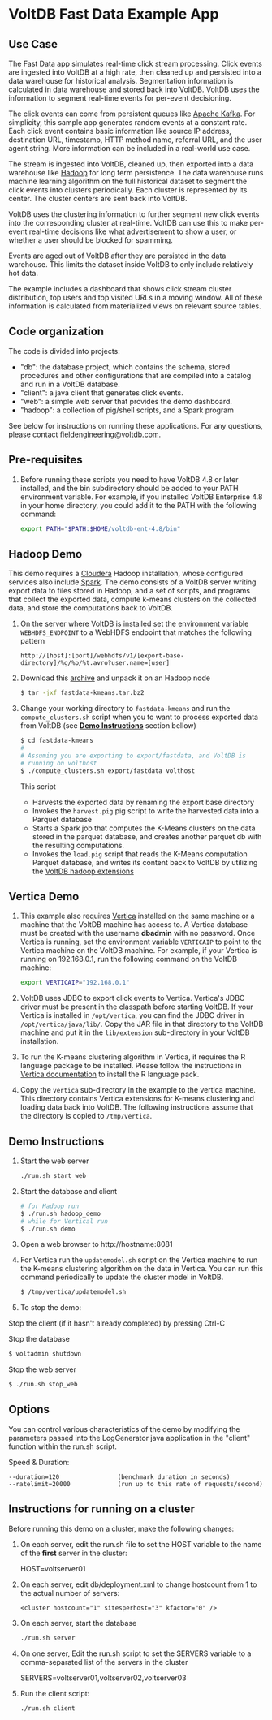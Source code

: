 # VoltDB Fast Data Example App

Use Case
--------

The Fast Data app simulates real-time click stream processing. Click events are
ingested into VoltDB at a high rate, then cleaned up and persisted into a data
warehouse for historical analysis. Segmentation information is calculated in
data warehouse and stored back into VoltDB. VoltDB uses the information to
segment real-time events for per-event decisioning.

The click events can come from persistent queues like [Apache
Kafka](http://kafka.apache.org). For simplicity, this sample app generates
random events at a constant rate. Each click event contains basic information
like source IP address, destination URL, timestamp, HTTP method name, referral
URL, and the user agent string. More information can be included in a real-world
use case.

The stream is ingested into VoltDB, cleaned up, then exported into a data
warehouse like [Hadoop](http://hadoop.apache.org) for long term persistence. The
data warehouse runs machine learning algorithm on the full historical dataset to
segment the click events into clusters periodically. Each cluster is represented
by its center. The cluster centers are sent back into VoltDB.

VoltDB uses the clustering information to further segment new click events into
the corresponding cluster at real-time. VoltDB can use this to make per-event
real-time decisions like what advertisement to show a user, or whether a user
should be blocked for spamming.

Events are aged out of VoltDB after they are persisted in the data
warehouse. This limits the dataset inside VoltDB to only include relatively hot
data.

The example includes a dashboard that shows click stream cluster distribution,
top users and top visited URLs in a moving window. All of these information is
calculated from materialized views on relevant source tables.

Code organization
-----------------

The code is divided into projects:

- "db": the database project, which contains the schema, stored procedures and
  other configurations that are compiled into a catalog and run in a VoltDB
  database.
- "client": a java client that generates click events.
- "web": a simple web server that provides the demo dashboard.
- "hadoop": a collection of pig/shell scripts, and a Spark program

See below for instructions on running these applications.  For any questions,
please contact fieldengineering@voltdb.com.

Pre-requisites
--------------

1. Before running these scripts you need to have VoltDB 4.8 or later installed,
   and the bin subdirectory should be added to your PATH environment variable.
   For example, if you installed VoltDB Enterprise 4.8 in your home directory,
   you could add it to the PATH with the following command:

    ```bash
    export PATH="$PATH:$HOME/voltdb-ent-4.8/bin"
    ```
    
Hadoop Demo
-----------

This demo requires a [Cloudera](http://www.cloudera.com/content/cloudera/en/downloads/cloudera_manager/cm-5-2-1.html)
Hadoop installation, whose configured services also include [Spark](https://spark.apache.org/).
The demo consists of a VoltDB server writing export data to files stored in Hadoop, and
a set of scripts, and programs that collect the exported data, compute k-means clusters on the
collected data, and store the computations back to VoltDB.

1. On the server where VoltDB is installed set the environment variable
   `WEBHDFS_ENDPOINT` to a WebHDFS endpoint that matches the following pattern

   ```
   http://[host]:[port]/webhdfs/v1/[export-base-directory]/%g/%p/%t.avro?user.name=[user]
   ```
2. Download this [archive](http://downloads.voltdb.com/technologies/other/fastdata-kmeans.tar.bz2)
   and unpack it on an Hadoop node

   ```bash
   $ tar -jxf fastdata-kmeans.tar.bz2
   ```
3. Change your working directory to `fastdata-kmeans` and run the `compute_clusters.sh`
   script when you to want to process exported data from VoltDB (see 
   [**Demo Instructions**](#demo-instructions) section bellow)

   ```bash
   $ cd fastdata-kmeans
   #
   # Assuming you are exporting to export/fastdata, and VoltDB is
   # running on volthost
   $ ./compute_clusters.sh export/fastdata volthost
   ```

   This script

   * Harvests the exported data by renaming the export base directory
   * Invokes the `harvest.pig` pig script to write the harvested data into a
     Parquet database
   * Starts a Spark job that computes the K-Means clusters on the data stored
     in the parquet database, and creates another parquet db with the resulting
     computations.
   * Invokes the `load.pig` script that reads the K-Means computation Parquet
     database, and writes its content back to VoltDB by utilizing the
     [VoltDB hadoop extensions](https://github.com/VoltDB/voltdb-hadoop-extension)

  Vertica Demo
  ------------

1. This example also requires [Vertica](http://www.vertica.com) installed on the
   same machine or a machine that the VoltDB machine has access to. A Vertica
   database must be created with the username **dbadmin** with no password. Once
   Vertica is running, set the environment variable `VERTICAIP` to point to the
   Vertica machine on the VoltDB machine. For example, if your Vertica is
   running on 192.168.0.1, run the following command on the VoltDB machine:
    ```bash
    export VERTICAIP="192.168.0.1"
    ```

1. VoltDB uses JDBC to export click events to Vertica. Vertica's JDBC driver
   must be present in the classpath before starting VoltDB. If your Vertica is
   installed in `/opt/vertica`, you can find the JDBC driver in
   `/opt/vertica/java/lib/`. Copy the JAR file in that directory to the VoltDB
   machine and put it in the `lib/extension` sub-directory in your VoltDB
   installation.

1. To run the K-means clustering algorithm in Vertica, it requires the R
   language package to be installed. Please follow the instructions in [Vertica
   documentation](https://my.vertica.com/docs/7.1.x/HTML/index.htm#Authoring/ProgrammersGuide/UserDefinedFunctions/UDxR/InstallingRForHPVertica.htm)
   to install the R language pack.

1. Copy the `vertica` sub-directory in the example to the vertica machine. This
   directory contains Vertica extensions for K-means clustering and loading data
   back into VoltDB. The following instructions assume that the directory is
   copied to `/tmp/vertica`.

Demo Instructions
-----------------

1. Start the web server
    ```bash
    ./run.sh start_web
    ```

2. Start the database and client
    ```bash
    # for Hadoop run
    $ ./run.sh hadoop_demo
    # while for Vertical run
    $ ./run.sh demo
    ```

3. Open a web browser to http://hostname:8081

4. For Vertica run the `updatemodel.sh` script on the Vertica machine to run
   the K-means clustering algorithm on the data in Vertica. You can run this
   command periodically to update the cluster model in VoltDB.
    ```bash
    $ /tmp/vertica/updatemodel.sh
    ```

5. To stop the demo:

Stop the client (if it hasn't already completed) by pressing Ctrl-C

Stop the database
```bash
$ voltadmin shutdown
```

Stop the web server
```bash
$ ./run.sh stop_web
```

Options
-------

You can control various characteristics of the demo by modifying the parameters
passed into the LogGenerator java application in the "client" function within
the run.sh script.

Speed & Duration:

    --duration=120                (benchmark duration in seconds)
    --ratelimit=20000             (run up to this rate of requests/second)


Instructions for running on a cluster
-------------------------------------

Before running this demo on a cluster, make the following changes:

1. On each server, edit the run.sh file to set the HOST variable to the name of
   the **first** server in the cluster:

    HOST=voltserver01

2. On each server, edit db/deployment.xml to change hostcount from 1 to the
   actual number of servers:
    ```
    <cluster hostcount="1" sitesperhost="3" kfactor="0" />
    ```

4. On each server, start the database
    ```bash
    ./run.sh server
    ```

5. On one server, Edit the run.sh script to set the SERVERS variable to a
   comma-separated list of the servers in the cluster

    SERVERS=voltserver01,voltserver02,voltserver03

6. Run the client script:
    ```bash
    ./run.sh client
    ```
